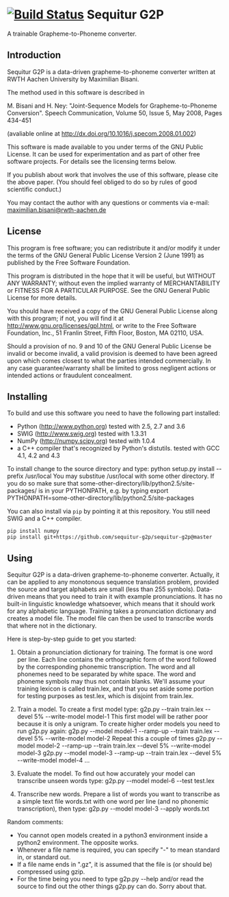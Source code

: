 [![Build Status](https://travis-ci.com/sequitur-g2p/sequitur-g2p.svg?branch=master)](https://travis-ci.com/sequitur-g2p/sequitur-g2p)
Sequitur G2P
============

A trainable Grapheme-to-Phoneme converter.

Introduction
------------

Sequitur G2P is a data-driven grapheme-to-phoneme converter written at
RWTH Aachen University by Maximilian Bisani.

The method used in this software is described in

  M. Bisani and H. Ney: "Joint-Sequence Models for Grapheme-to-Phoneme
  Conversion". Speech Communication, Volume 50, Issue 5, May 2008,
  Pages 434-451 

  (avaliable online at http://dx.doi.org/10.1016/j.specom.2008.01.002)

This software is made available to you under terms of the GNU Public
License. It can be used for experimentation and as part of other free
software projects. For details see the licensing terms below.

If you publish about work that involves the use of this software,
please cite the above paper. (You should feel obliged to do so by
rules of good scientific conduct.)

You may contact the author with any questions or comments via e-mail:
maximilian.bisani@rwth-aachen.de


License
-------

This program is free software; you can redistribute it and/or modify
it under the terms of the GNU General Public License Version 2 (June
1991) as published by the Free Software Foundation.
 
This program is distributed in the hope that it will be useful,
but WITHOUT ANY WARRANTY; without even the implied warranty of
MERCHANTABILITY or FITNESS FOR A PARTICULAR PURPOSE.  See the
GNU General Public License for more details.

You should have received a copy of the GNU General Public License
along with this program; if not, you will find it at
http://www.gnu.org/licenses/gpl.html, or write to the Free Software
Foundation, Inc., 51 Franlin Street, Fifth Floor, Boston, MA 02110,
USA.
 
Should a provision of no. 9 and 10 of the GNU General Public License
be invalid or become invalid, a valid provision is deemed to have been
agreed upon which comes closest to what the parties intended
commercially. In any case guarantee/warranty shall be limited to gross
negligent actions or intended actions or fraudulent concealment.


Installing
----------

To build and use this software you need to have the following part installed:
- Python (http://www.python.org)
  tested with 2.5, 2.7 and 3.6
- SWIG (http://www.swig.org)
  tested with 1.3.31
- NumPy (http://numpy.scipy.org)
  tested with 1.0.4
- a C++ compiler that's recognized by Python's distutils.
  tested with GCC 4.1, 4.2 and 4.3

To install change to the source directory and type:
    python setup.py install --prefix /usr/local
You may substitue /usr/local with some other directory.  If you do so
make sure that some-other-directory/lib/python2.5/site-packages/ is in
your PYTHONPATH, e.g. by typing
    export PYTHONPATH=some-other-directory/lib/python2.5/site-packages

You can also install via `pip` by pointing it at this repository. You still
need SWIG and a C++ compiler.
```
pip install numpy
pip install git+https://github.com/sequitur-g2p/sequitur-g2p@master
```


Using
-----

Sequitur G2P is a data-driven grapheme-to-phoneme converter.
Actually, it can be applied to any monotonous sequence translation
problem, provided the source and target alphabets are small (less than
255 symbols).  Data-driven means that you need to train it with
example pronunciations.  It has no built-in linguistic knowledge
whatsoever, which means that it should work for any alphabetic
language.  Training takes a pronunciation dictionary and creates a
model file.  The model file can then be used to transcribe words that
where not in the dictionary.

Here is step-by-step guide to get you started:

1. Obtain a pronunciation dictionary for training.
   The format is one word per line.  Each line contains the
   orthographic form of the word followed by the corresponding
   phonemic transcription.  The word and all phonemes need to be
   separated by white space.  The word and phoneme symbols may thus
   not contain blanks.  We'll assume your training lexicon is called
   train.lex, and that you set aside some portion for testing purposes
   as test.lex, which is disjoint from train.lex.

2. Train a model.
   To create a first model type:
       g2p.py --train train.lex --devel 5% --write-model model-1
   This first model will be rather poor because it is only a unigram.
   To create higher order models you need to run g2p.py again:
       g2p.py --model model-1 --ramp-up --train train.lex --devel 5% --write-model model-2
   Repeat this a couple of times
       g2p.py --model model-2 --ramp-up --train train.lex --devel 5% --write-model model-3
       g2p.py --model model-3 --ramp-up --train train.lex --devel 5% --write-model model-4
       ...

3. Evaluate the model.
   To find out how accurately your model can transcribe unseen words type:
       g2p.py --model model-6 --test test.lex

4. Transcribe new words.
   Prepare a list of words you want to transcribe as a simple text
   file words.txt with one word per line (and no phonemic
   transcription), then type:
       g2p.py --model model-3 --apply words.txt


Random comments:
- You cannot open models created in a python3 environment inside a 
  python2 environment. The opposite works.
- Whenever a file name is required, you can specify "-" to mean
  standard in, or standard out.
- If a file name ends in ".gz", it is assumed that the file is (or
  should be) compressed using gzip.
- For the  time being you need to type g2p.py --help  and/or read the
  source to find out the other things g2p.py can do.  Sorry about that.
